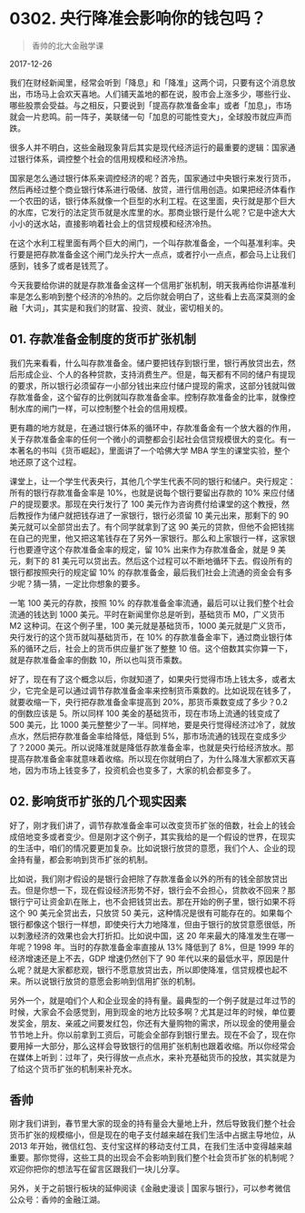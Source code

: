 # 0302. 央行降准会影响你的钱包吗？

> 香帅的北大金融学课

2017-12-26


我们在财经新闻里，经常会听到「降息」和「降准」这两个词，只要有这个消息放出，市场马上会欢天喜地。人们铺天盖地的都在说，股市会上涨多少，哪些行业、哪些股票会受益。与之相反，只要说到「提高存款准备金率」或者「加息」，市场就会一片悲鸣。前一阵子，美联储一句「加息的可能性变大」，全球股市就应声而跌。

很多人并不明白，这些金融现象背后其实是现代经济运行的最重要的逻辑：国家通过银行体系，调控整个社会的信用规模和经济冷热。

国家是怎么通过银行体系来调控经济的呢？首先，国家通过中央银行来发行货币，然后再经过整个商业银行体系进行吸储、放贷，进行信用创造。如果把经济体看作一个农田的话，银行体系就像一个巨型的水利工程。在这里面，央行就是那个巨大的水库，它发行的法定货币就是水库里的水。那商业银行是什么呢？它是中途大大小小的送水站，直接影响着社会上的信贷规模和经济冷热。

在这个水利工程里面有两个巨大的闸门，一个叫存款准备金，一个叫基准利率。央行要是把存款准备金这个闸门龙头拧大一点点，或者拧小一点点，都会马上让我们感到，钱多了或者是钱荒了。

今天我要给你讲的就是存款准备金这样一个信用扩张机制，明天我再给你讲基准利率是怎么影响到整个经济的冷热的。之后你就会明白了，这些看上去高深莫测的金融「大词」，其实是和我们的财富、投资、就业，密切相关的。

## 01. 存款准备金制度的货币扩张机制

我们先来看看，什么叫存款准备金。储户要把钱存到银行里，银行再放贷出去，然后形成企业、个人的各种贷款，支持消费生产。但是，每天都有不同的储户有提现的要求，所以银行必须留存一小部分钱出来应付储户提现的需求，这部分钱就叫做存款准备金，这个留存的比例就叫存款准备金率。控制存款准备金的比率，就像控制水库的闸门一样，可以控制整个社会的信用规模。

更有趣的地方就是，在通过银行体系的循环中，存款准备金有一个放大器的作用，关于存款准备金率的任何一个微小的调整都会引起社会信贷规模很大的变化。有一本著名的书叫《货币崛起》，里面讲了一个哈佛大学 MBA 学生的课堂实验，整个地还原了这个过程。

课堂上，让一个学生代表央行，其他几个学生代表不同的银行和储户。央行规定：所有的银行存款准备金率是 10%，也就是说每个银行要留出存款的 10% 来应付储户的提现要求。那现在央行发行了 100 美元作为咨询费付给课堂的这个教授，然后教授作为储户就把钱存进了一家银行，银行必须留 10 美元出来，那剩下的 90 美元就可以全部贷出去了。有个同学就拿到了这 90 美元的贷款，但他不会把钱揣在自己的兜里，他又把这笔钱存在了另外一家银行。那么和上家银行一样，这家银行也要遵守这个存款准备金率的规定，留 10% 出来作为存款准备金，就是 9 美元，剩下的 81 美元可以贷出去。然后这个过程可以不断地循环下去。假设所有的银行都按照央行的规定留 10% 的存款准备金，最后我们社会上流通的资金会有多少呢？猜一猜，一定比你想象的要多。

一笔 100 美元的存款，按照 10% 的存款准备金率流通，最后可以让我们整个社会流通的钱达到 1000 美元。平时在新闻里你总是听到，基础货币 M0，广义货币 M2 这种词。在这个例子里，100 美元就是基础货币，1000 美元就是广义货币，央行发行的这个货币就叫基础货币，在 10% 的存款准备金率下，通过商业银行体系的循环之后，社会上的货币供应量扩张了整整 10 倍。这个倍数其实你算一下，就是存款准备金率的倒数 10，所以也叫货币乘数。

好了，现在有了这个概念以后，你就知道了，如果央行觉得市场上钱太多，或者太少，它完全是可以通过调节存款准备金率来控制货币乘数的。比如说现在钱多了，就要收缩一下，央行把存款准备金率提高到 20%，那货币乘数变成了多少？0.2 的倒数应该是 5。所以同样 100 美金的基础货币，现在市场上流通的钱变成了 500 美元，比 1000 美元整整少了一半。同样地，要是央行觉得经济过冷了，就放点水，然后把存款准备金率给降低，降低到 5%，那市场流通的钱现在变成多少了？2000 美元。所以说降准就是降低存款准备金率，也就是央行给经济放水。那提高存款准备金率就意味着收缩。所以现在你就明白了，为什么降准大家都欢天喜地，因为市场上钱变多了，投资机会也变多了，大家的机会都变多了。

## 02. 影响货币扩张的几个现实因素

好了，刚才我们讲了，调节存款准备金率可以改变货币扩张的倍数，社会上的钱会成倍地变多或者变少。但是刚才这个例子，其实我给的是一个假设的世界，在现实的生活中，咱们的情况要更加复杂。比如说银行放贷的意愿，我们个人、企业的现金持有量，都会影响到货币扩张的机制。

比如说，我们刚才假设的是银行会把除了存款准备金以外的所有的钱全部放贷出去。但是你想一下，现在假设经济形势不好，银行会不会担心，贷款收不回来？那银行宁可让资金趴在账上，也不会把钱贷出去。那在开始的例子里，银行如果不将这个 90 美元全贷出去，只放贷 50 美元，这种情况是很有可能存在的。如果每个银行都像这个银行一样想，即使央行大力地降准，但由于银行的放贷意愿很低，所以刺激经济的效果也会大打折扣。比如说中国，这 20 年来最大的降准发生在哪一年呢？1998 年。当时的存款准备金率直接从 13% 降低到了 8%，但是 1999 年的经济增速还是上不去，GDP 增速仍然创下了 90 年代以来的最低水平，原因是什么呢？就是大家都悲观，银行不愿意放贷出去，所以即使降准，信贷规模也起不来。所以说银行放贷的意愿会影响到信用扩张的机制。

另外一个，就是咱们个人和企业现金的持有量。最典型的一个例子就是过年过节的时候，大家会不会感觉到，用到现金的地方比较多啊？尤其是过年的时候，单位要发奖金，朋友、亲戚之间要发红包，你还有大量购物的需求，所以现金的使用量会节节地上升。你以前拿到工资后，可能会全部存到银行里去。现在不会了，现在你要用掉一大部分，那么这样会导致银行的信用扩张机制也跟着收缩。所以你经常会在媒体上听到：过年了，央行得放一点点水，来补充基础货币的投放，其实就是为了给这个货币扩张的机制来补充水。

## 香帅

刚才我们讲到，春节里大家的现金的持有量会大量地上升，然后导致我们整个社会货币扩张的规模缩小，但是现在的电子支付越来越在我们生活中占据主导地位，从 2013 年开始，微信红包、支付宝这样的移动支付工具，在我们生活中变得越来越重要。那你觉得，这些工具的出现会不会影响到我们整个社会货币扩张的机制呢？欢迎你把你的想法写在留言区跟我们一块儿分享。

另外，关于之前银行板块的延伸阅读《金融史漫谈 | 国家与银行》，可以参考微信公众号：香帅的金融江湖。

